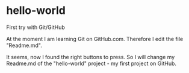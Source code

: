 # hello-world
First try with Git/GitHub

At the moment I am learning Git on GitHub.com.
Therefore I edit the file "Readme.md".

It seems, now I found the right buttons to press. So I will change my Readme.md of the "hello-world" project - my first project on GitHub.
